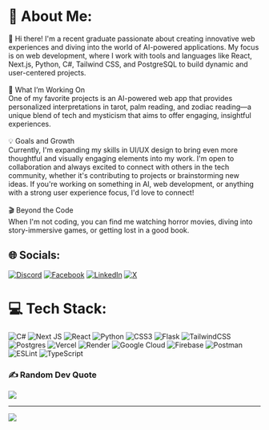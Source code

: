 # 💫 About Me:
👋 Hi there! I'm a recent graduate passionate about creating innovative web experiences and diving into the world of AI-powered applications. My focus is on web development, where I work with tools and languages like React, Next.js, Python, C#, Tailwind CSS, and PostgreSQL to build dynamic and user-centered projects.<br><br>🌟 What I’m Working On<br>One of my favorite projects is an AI-powered web app that provides personalized interpretations in tarot, palm reading, and zodiac reading—a unique blend of tech and mysticism that aims to offer engaging, insightful experiences.<br><br>💡 Goals and Growth<br>Currently, I'm expanding my skills in UI/UX design to bring even more thoughtful and visually engaging elements into my work. I'm open to collaboration and always excited to connect with others in the tech community, whether it's contributing to projects or brainstorming new ideas. If you're working on something in AI, web development, or anything with a strong user experience focus, I'd love to connect!<br><br>🎬 Beyond the Code<br>When I'm not coding, you can find me watching horror movies, diving into story-immersive games, or getting lost in a good book.


## 🌐 Socials:
[![Discord](https://img.shields.io/badge/Discord-%237289DA.svg?logo=discord&logoColor=white)](https://discord.gg/sczeam) [![Facebook](https://img.shields.io/badge/Facebook-%231877F2.svg?logo=Facebook&logoColor=white)](https://facebook.com/ZawHtikeAung) [![LinkedIn](https://img.shields.io/badge/LinkedIn-%230077B5.svg?logo=linkedin&logoColor=white)](https://linkedin.com/in/zaw-htike-aung-14a215267) [![X](https://img.shields.io/badge/X-black.svg?logo=X&logoColor=white)](https://x.com/ZawHtikeAung) 

# 💻 Tech Stack:
![C#](https://img.shields.io/badge/c%23-%23239120.svg?style=for-the-badge&logo=csharp&logoColor=white) ![Next JS](https://img.shields.io/badge/Next-black?style=for-the-badge&logo=next.js&logoColor=white) ![React](https://img.shields.io/badge/react-%2320232a.svg?style=for-the-badge&logo=react&logoColor=%2361DAFB) ![Python](https://img.shields.io/badge/python-3670A0?style=for-the-badge&logo=python&logoColor=ffdd54) ![CSS3](https://img.shields.io/badge/css3-%231572B6.svg?style=for-the-badge&logo=css3&logoColor=white) ![Flask](https://img.shields.io/badge/flask-%23000.svg?style=for-the-badge&logo=flask&logoColor=white) ![TailwindCSS](https://img.shields.io/badge/tailwindcss-%2338B2AC.svg?style=for-the-badge&logo=tailwind-css&logoColor=white) ![Postgres](https://img.shields.io/badge/postgres-%23316192.svg?style=for-the-badge&logo=postgresql&logoColor=white) ![Vercel](https://img.shields.io/badge/vercel-%23000000.svg?style=for-the-badge&logo=vercel&logoColor=white) ![Render](https://img.shields.io/badge/Render-%46E3B7.svg?style=for-the-badge&logo=render&logoColor=white) ![Google Cloud](https://img.shields.io/badge/GoogleCloud-%234285F4.svg?style=for-the-badge&logo=google-cloud&logoColor=white) ![Firebase](https://img.shields.io/badge/firebase-%23039BE5.svg?style=for-the-badge&logo=firebase) ![Postman](https://img.shields.io/badge/Postman-FF6C37?style=for-the-badge&logo=postman&logoColor=white) ![ESLint](https://img.shields.io/badge/ESLint-4B3263?style=for-the-badge&logo=eslint&logoColor=white) ![TypeScript](https://img.shields.io/badge/typescript-%23007ACC.svg?style=for-the-badge&logo=typescript&logoColor=white)


### ✍️ Random Dev Quote
![](https://quotes-github-readme.vercel.app/api?type=horizontal&theme=radical)

---
[![](https://visitcount.itsvg.in/api?id=sczeam&icon=0&color=0)](https://visitcount.itsvg.in)

<!-- Proudly created with GPRM ( https://gprm.itsvg.in ) -->
